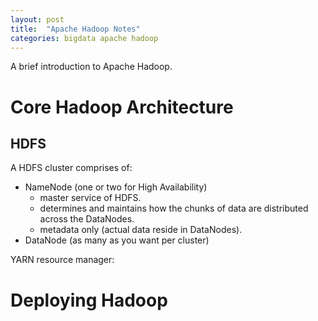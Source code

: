 ```yaml
---
layout: post
title:  "Apache Hadoop Notes"
categories: bigdata apache hadoop
---
```


A brief introduction to Apache Hadoop.

# Core Hadoop Architecture

## HDFS

A HDFS cluster comprises of:
- NameNode (one or two for High Availability)
    * master service of HDFS.
    * determines and maintains how the chunks of data are distributed across the DataNodes.
    * metadata only (actual data reside in DataNodes).
- DataNode (as many as you want per cluster)

YARN resource manager:


# Deploying Hadoop

